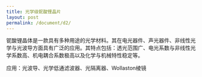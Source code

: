 ```yaml
---
title: 光学级铌酸锂晶片
layout: post
permalink: /document/d2/
---
```


铌酸锂晶体是一款具有多种用途的光学材料。其在电光器件、声光器件、非线性光学与光波导方面具有广泛的应用。其特点包括：透光范围广、电光系数与非线性光学系数高、机电耦合系数极高以及化学与机械特性稳定等。


应用：光波导、光学低通滤波器、光隔离器、Wollaston棱镜